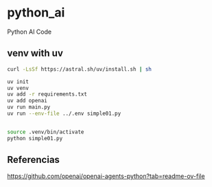 # python_ai
Python AI Code


## venv with uv


```bash
curl -LsSf https://astral.sh/uv/install.sh | sh 

uv init
uv venv
uv add -r requirements.txt
uv add openai
uv run main.py
uv run --env-file ../.env simple01.py 


source .venv/bin/activate
python simple01.py
```

## Referencias
https://github.com/openai/openai-agents-python?tab=readme-ov-file